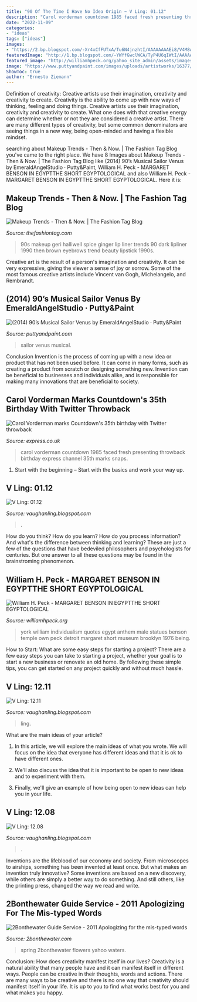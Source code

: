 ```yaml
---
title: "90 Of The Time I Have No Idea Origin ~ V Ling: 01.12"
description: "Carol vorderman countdown 1985 faced fresh presenting throwback birthday express channel 35th marks snaps"
date: "2022-11-09"
categories:
- "ideas"
tags: ["ideas"]
images:
- "https://2.bp.blogspot.com/-Xr4xCfFUTxA/Tu6N4jnzhtI/AAAAAAAAEi8/V4M8wbh6OtU/s1600/tony.jpg"
featuredImage: "http://1.bp.blogspot.com/-YWYfGwclWCA/TyP4U6qIWtI/AAAAAAAAEls/5H7JWFuH-Gw/s640/ship5Comp.jpg"
featured_image: "http://williamhpeck.org/yahoo_site_admin/assets/images/mentuemhet2.302113547_std.jpg"
image: "https://www.puttyandpaint.com/images/uploads/artistworks/16377/cache/10__sized_l.jpg"
ShowToc: true
author: "Ernesto Ziemann"
---
```



Definition of creativity: Creative artists use their imagination, creativity and creativity to create.
Creativity is the ability to come up with new ways of thinking, feeling and doing things. Creative artists use their imagination, creativity and creativity to create. What one does with that creative energy can determine whether or not they are considered a creative artist. There are many different types of creativity, but some common denominators are seeing things in a new way, being open-minded and having a flexible mindset.

	

		
searching about Makeup Trends - Then &amp; Now. | The Fashion Tag Blog you've came to the right place. We have 8 Images about Makeup Trends - Then &amp; Now. | The Fashion Tag Blog like (2014) 90’s Musical Sailor Venus by EmeraldAngelStudio · Putty&amp;Paint, William H. Peck - MARGARET BENSON IN EGYPTTHE SHORT EGYPTOLOGICAL and also William H. Peck - MARGARET BENSON IN EGYPTTHE SHORT EGYPTOLOGICAL. Here it is:
		
    
## Makeup Trends - Then &amp; Now. | The Fashion Tag Blog

<img loading=lazy src="https://thefashiontag.com/wp-content/uploads/2014/02/lip-liner.jpg" onerror="this.onerror=null;this.src='https://tse1.mm.bing.net/th?id=OIP.DCgi7tb8img3YKa--E4ufwHaLH&amp;pid=15.1';" alt="Makeup Trends - Then &amp; Now. | The Fashion Tag Blog">

_Source: thefashiontag.com_

>90s makeup geri halliwell spice ginger lip liner trends 90 dark lipliner 1990 then brown eyebrows trend beauty lipstick 1990s. 

	

Creative art is the result of a person's imagination and creativity. It can be very expressive, giving the viewer a sense of joy or sorrow. Some of the most famous creative artists include Vincent van Gogh, Michelangelo, and Rembrandt.

    
## (2014) 90’s Musical Sailor Venus By EmeraldAngelStudio · Putty&amp;Paint

<img loading=lazy src="https://www.puttyandpaint.com/images/uploads/artistworks/16377/cache/10__sized_l.jpg" onerror="this.onerror=null;this.src='https://tse3.mm.bing.net/th?id=OIP.pq-JPQLATk-gH-8MlFOSoQHaJ4&amp;pid=15.1';" alt="(2014) 90’s Musical Sailor Venus by EmeraldAngelStudio · Putty&amp;Paint">

_Source: puttyandpaint.com_

>sailor venus musical. 

	

Conclusion
Invention is the process of coming up with a new idea or product that has not been used before. It can come in many forms, such as creating a product from scratch or designing something new. Invention can be beneficial to businesses and individuals alike, and is responsible for making many innovations that are beneficial to society.

    
## Carol Vorderman Marks Countdown&#039;s 35th Birthday With Twitter Throwback

<img loading=lazy src="https://cdn.images.express.co.uk/img/dynamic/79/590x/secondary/Carol-Vorderman-fresh-faced-in-1985-presenting-1117123.jpg" onerror="this.onerror=null;this.src='https://tse3.mm.bing.net/th?id=OIP.aEeygCgShCDiJRs_pZwjfgHaGr&amp;pid=15.1';" alt="Carol Vorderman marks Countdown&#039;s 35th birthday with Twitter throwback">

_Source: express.co.uk_

>carol vorderman countdown 1985 faced fresh presenting throwback birthday express channel 35th marks snaps. 

	

1. Start with the beginning – Start with the basics and work your way up.

    
## V Ling: 01.12

<img loading=lazy src="http://1.bp.blogspot.com/-YWYfGwclWCA/TyP4U6qIWtI/AAAAAAAAEls/5H7JWFuH-Gw/s640/ship5Comp.jpg" onerror="this.onerror=null;this.src='https://tse1.mm.bing.net/th?id=OIP.gZ7EbjuBm63cvFIr2KrykAAAAA&amp;pid=15.1';" alt="V Ling: 01.12">

_Source: vaughanling.blogspot.com_

>. 

	

How do you think? How do you learn? How do you process information? And what's the difference between thinking and learning? These are just a few of the questions that have bedeviled philosophers and psychologists for centuries. But one answer to all these questions may be found in the brainstroming phenomenon.

    
## William H. Peck - MARGARET BENSON IN EGYPTTHE SHORT EGYPTOLOGICAL

<img loading=lazy src="http://williamhpeck.org/yahoo_site_admin/assets/images/mentuemhet2.302113547_std.jpg" onerror="this.onerror=null;this.src='https://tse2.mm.bing.net/th?id=OIP.PiaC6mD6r9b9q9uzQhbQCQAAAA&amp;pid=15.1';" alt="William H. Peck - MARGARET BENSON IN EGYPTTHE SHORT EGYPTOLOGICAL">

_Source: williamhpeck.org_

>york william individualism quotes egypt anthem male statues benson temple own peck detroit margaret short museum brooklyn 1976 being. 

	

How to Start: What are some easy steps for starting a project?
There are a few easy steps you can take to starting a project, whether your goal is to start a new business or renovate an old home. By following these simple tips, you can get started on any project quickly and without much hassle.

    
## V Ling: 12.11

<img loading=lazy src="https://2.bp.blogspot.com/-Xr4xCfFUTxA/Tu6N4jnzhtI/AAAAAAAAEi8/V4M8wbh6OtU/s1600/tony.jpg" onerror="this.onerror=null;this.src='https://tse3.mm.bing.net/th?id=OIP.PnqENJGlXYIjKBukdbEK2QHaN5&amp;pid=15.1';" alt="V Ling: 12.11">

_Source: vaughanling.blogspot.com_

>ling. 

	

What are the main ideas of your article?
1. In this article, we will explore the main ideas of what you wrote. We will focus on the idea that everyone has different ideas and that it is ok to have different ones.
2. We'll also discuss the idea that it is important to be open to new ideas and to experiment with them.

3. Finally, we'll give an example of how being open to new ideas can help you in your life.

    
## V Ling: 12.08

<img loading=lazy src="https://1.bp.blogspot.com/_annTPGBcsB4/SULFrRY7HUI/AAAAAAAABQ4/WFYN5h2o0b4/s400/DSC01941.JPG" onerror="this.onerror=null;this.src='https://tse4.mm.bing.net/th?id=OIP.xaNm3oE7jJdlALgoPl-ThQAAAA&amp;pid=15.1';" alt="V Ling: 12.08">

_Source: vaughanling.blogspot.com_

>. 

	

Inventions are the lifeblood of our economy and society. From microscopes to airships, something has been invented at least once. But what makes an invention truly innovative? Some inventions are based on a new discovery, while others are simply a better way to do something. And still others, like the printing press, changed the way we read and write.

    
## 2Bonthewater Guide Service - 2011 Apologizing For The Mis-typed Words

<img loading=lazy src="http://2bonthewater.com/yahoo_site_admin/assets/images/spring_flowers.60150702_std.jpg" onerror="this.onerror=null;this.src='https://tse4.mm.bing.net/th?id=OIP.-TkiSk0kCq2Y2-sDuymQywHaEi&amp;pid=15.1';" alt="2Bonthewater Guide Service - 2011 Apologizing for the mis-typed words">

_Source: 2bonthewater.com_

>spring 2bonthewater flowers yahoo waters. 

	

Conclusion: How does creativity manifest itself in our lives?
Creativity is a natural ability that many people have and it can manifest itself in different ways. People can be creative in their thoughts, words and actions. There are many ways to be creative and there is no one way that creativity should manifest itself in your life. It is up to you to find what works best for you and what makes you happy.

